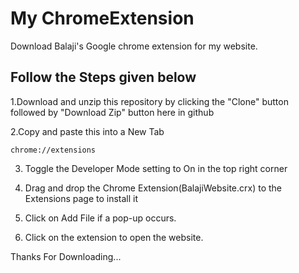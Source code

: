 # My ChromeExtension
Download Balaji's Google chrome extension for my website.

## Follow the Steps given below
1.Download and unzip this repository by clicking the "Clone" button followed by "Download Zip" button here in github

2.Copy and paste this into a New Tab
    
    chrome://extensions  

3. Toggle the Developer Mode setting to On in the top right corner

4. Drag and drop the Chrome Extension(BalajiWebsite.crx) to the Extensions page to install it

5. Click on Add File if a pop-up occurs.

6. Click on the extension to open the website.

Thanks For Downloading...
